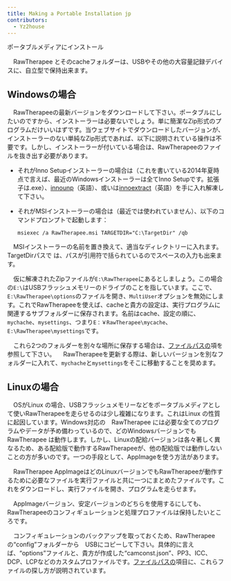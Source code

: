 ```yaml
---
title: Making a Portable Installation jp
contributors:
  - Yz2house
---
```


<div class="pagetitle">

ポータブルメディアにインストール

</div>

　RawTherapee
とそのcacheフォルダーは、USBやその他の大容量記録デバイスに、自立型で保持出来ます。

## Windowsの場合

　RawTherapeeの最新バージョンをダウンロードして下さい。ポータブルにしたいのですから、インストーラーは必要ないでしょう。単に簡潔なZip形式のプログラムだけいいはずです。当ウェブサイトでダウンロードしたバージョンが、インストーラーのない単純なZip形式であれば、以下に説明されている操作は不要です。しかし、インストーラーが付いている場合は、RawTherapeeのファイルを抜き出す必要があります。

- それがInno
  Setupインストーラーの場合は（これを書いている2014年夏時点で言えば、最近のWindowsインストーラーは全てInno
  Setupです。拡張子は.exe）、[innounp](http://innounp.sourceforge.net/)（英語）、或いは[innoextract](http://constexpr.org/innoextract/)（英語）を手に入れ解凍して下さい。
- それがMSIインストーラーの場合は（最近では使われていません）、以下のコマンドプロンプトで起動します：
    
      msiexec /a RawTherapee.msi TARGETDIR="C:\TargetDir" /qb

　MSIインストーラーの名前を置き換えて、適当なディレクトリーに入れます。TargetDirパスで
は、パスが引用符で括られているのでスペースの入力も出来ます。

　仮に解凍されたZipファイルが`E:\RawTherapee`にあるとしましょう。この場合の`E:\`はUSBフラッシュメモリーのドライブのことを指しています。ここで、`E:\RawTherapee\options`のファイルを開き、`MultiUser`オプションを無効にします。これでRawTherapeeを使えば、cacheと貴方の設定は、実行プログラムに関連するサブフォルダーに保存されます。名前はcache、設定の順に、`mychache`、`mysettings`、つまり`E：￥RawTherapee\mycache`、`E:\RawTherapee\mysettings`です。

　これら2つのフォルダーを別々な場所に保存する場合は、[ファイルパスの](File_Paths/jp.md)項を参照して下さい。
　RawTherapeeを更新する際は、新しいバージョンを別なフォルダーに入れて、`mychache`と`mysettings`をそこに移動することを奨めます。

## Linuxの場合

　OSがLinux
の場合、USBフラッシュメモリーなどをポータブルメディアとして使いRawTherapeeを走らせるのは少し複雑になります。これはLinux
の性質に起因しています。Windows対応の　RawTherapee
には必要な全てのプログラムやデータが予め備わっているので、どのWindowsバージョンでもRawTherapee
は動作します。しかし、Linuxの配給バージョンは各々著しく異なるため、ある配給版で動作するRawTherapeeが、他の配給版では動作しないことの方が多いのです。一つの手段として、AppImageを使う方法があります。

　RawTherapee
AppImageはどのLinuxバージョンでもRawTherapeeが動作するために必要なファイルを実行ファイルと共に一つにまとめたファイルです。これをダウンロードし、実行ファイルを開き、プログラムを走らせます。

　AppImageバージョン、安定バージョンのどちらを使用するにしても、RawTherapeeのコンフィギュレーションと処理プロファイルは保持したいところです。

　コンフィギュレーションのバックアップを取っておくため、RawTherapeeの“config”フォルダーから　USBにコピーして下さい。具体的に言えば、“options”ファイルと、貴方が作成した“camconst.json”、PP3、ICC、DCP、LCPなどのカスタムプロファイルです。[ファイルパスの](File_Paths/jp.md)項目に、これらファイルの探し方が説明されています。
